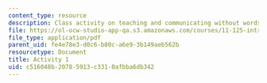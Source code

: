 ```yaml
---
content_type: resource
description: Class activity on teaching and communicating without words.
file: https://ol-ocw-studio-app-qa.s3.amazonaws.com/courses/11-125-introduction-to-education-understanding-and-evaluating-education-spring-2009/c516048b20785913c3310afbba6db342_MIT11_125s09_cal_activity01.pdf
file_type: application/pdf
parent_uid: fe4e78e3-d0c6-b80c-a6e9-3b149aeb562b
resourcetype: Document
title: Activity 1
uid: c516048b-2078-5913-c331-0afbba6db342
---
```

